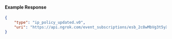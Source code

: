 <!-- Code generated for API Clients. DO NOT EDIT. -->

#### Example Response

```json
{
	"type": "ip_policy_updated.v0",
	"uri": "https://api.ngrok.com/event_subscriptions/esb_2c8wMbVg3t5yXmtJrI2RknB3L0A/sources/ip_policy_updated.v0"
}
```
